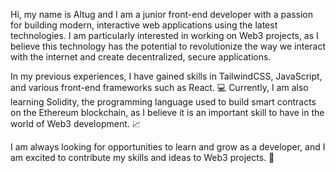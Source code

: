 
Hi, my name is Altug and I am a junior front-end developer with a passion for building modern, interactive web applications using the latest technologies.
I am particularly interested in working on Web3 projects, as I believe this technology has the potential to revolutionize the way we interact with the internet and create decentralized, secure applications.

In my previous experiences, I have gained skills in TailwindCSS, JavaScript, and various front-end frameworks such as React. 💻 Currently, I am also learning Solidity, the programming language used to build smart contracts on the Ethereum blockchain, as I believe it is an important skill to have in the world of Web3 development. 📈

I am always looking for opportunities to learn and grow as a developer, and I am excited to contribute my skills and ideas to Web3 projects. 🚀
